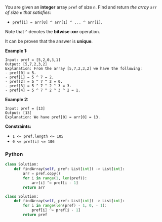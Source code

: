 You are given an  **integer**  array  `pref`  of size  `n`. Find and return  _the array_ `arr` _of size_ `n` _that
satisfies_:

- `pref[i] = arr[0] ^ arr[1] ^ ... ^ arr[i]`.

Note that  `^`  denotes the  **bitwise-xor**  operation.

It can be proven that the answer is  **unique**.

**Example 1:**

```
Input: pref = [5,2,0,3,1]
Output: [5,7,2,3,2]
Explanation: From the array [5,7,2,3,2] we have the following:
- pref[0] = 5.
- pref[1] = 5 ^ 7 = 2.
- pref[2] = 5 ^ 7 ^ 2 = 0.
- pref[3] = 5 ^ 7 ^ 2 ^ 3 = 3.
- pref[4] = 5 ^ 7 ^ 2 ^ 3 ^ 2 = 1.
```

**Example 2:**

```
Input: pref = [13]
Output: [13]
Explanation: We have pref[0] = arr[0] = 13.
```

**Constraints:**

- `1 <= pref.length <= 105`
- `0 <= pref[i] <= 106`

### Python

```python
class Solution:
    def findArray(self, pref: List[int]) -> List[int]:
        arr = pref.copy()
        for i in range(1, len(pref)):
            arr[i] ^= pref[i - 1]
        return arr
```

```python
class Solution:
    def findArray(self, pref: List[int]) -> List[int]:
        for i in range(len(pref) - 1, 0, - 1):
            pref[i] ^= pref[i - 1]
        return pref
```